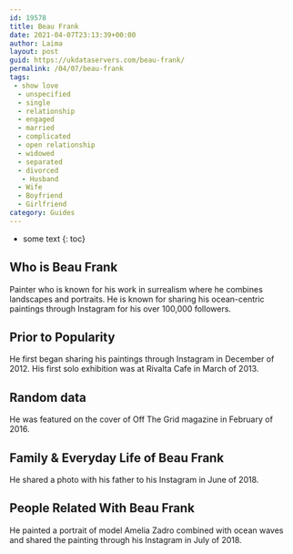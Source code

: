 ```yaml
---
id: 19578
title: Beau Frank
date: 2021-04-07T23:13:39+00:00
author: Laima
layout: post
guid: https://ukdataservers.com/beau-frank/
permalink: /04/07/beau-frank
tags:
 - show love
  - unspecified
  - single
  - relationship
  - engaged
  - married
  - complicated
  - open relationship
  - widowed
  - separated
  - divorced
   - Husband
  - Wife
  - Boyfriend
  - Girlfriend
category: Guides
---
```


* some text
{: toc}


## Who is Beau Frank
                  
                  
                  
Painter who is known for his work in surrealism where he combines landscapes and portraits. He is known for sharing his ocean-centric paintings through Instagram for his over 100,000 followers. 
                  
              
            
              
            
                
                
                
## Prior to Popularity
                  
                  
                  
He first began sharing his paintings through Instagram in December of 2012. His first solo exhibition was at Rivalta Cafe in March of 2013. 
                  
              
            
              
            
                
                
                
## Random data
                  
                  
                  
He was featured on the cover of Off The Grid magazine in February of 2016. 
                  
              
            
              
            
                
                
                
## Family & Everyday Life of Beau Frank
                  
                  
                  
He shared a photo with his father to his Instagram in June of 2018. 
                  
              
            
              
            
                
                
                
## People Related With Beau Frank
                  
                  
                  
He painted a portrait of model Amelia Zadro combined with ocean waves and shared the painting through his Instagram in July of 2018. 
                  
              
            
              
            
                
              
            
              
              
            
            
              
            
          
          
          